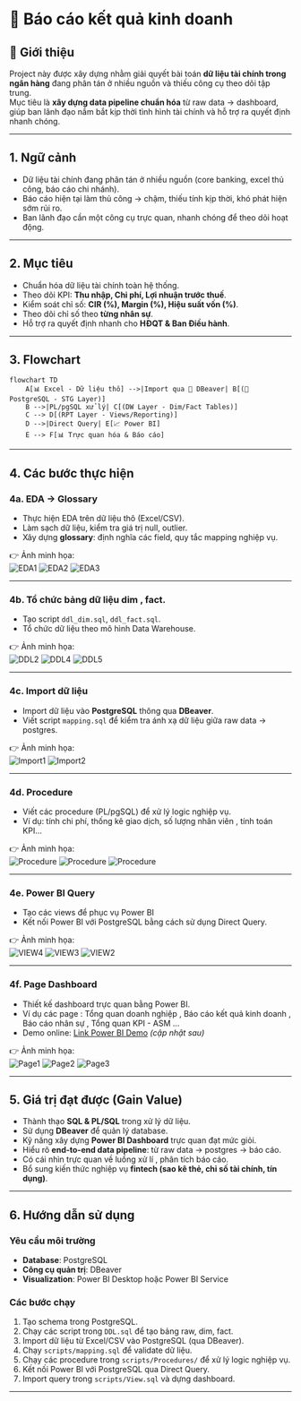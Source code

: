 # 📘 Báo cáo kết quả kinh doanh

## 🔹 Giới thiệu 
Project này được xây dựng nhằm giải quyết bài toán **dữ liệu tài chính trong ngân hàng** đang phân tán ở nhiều nguồn và thiếu công cụ theo dõi tập trung.  
Mục tiêu là **xây dựng data pipeline chuẩn hóa** từ raw data → dashboard, giúp ban lãnh đạo nắm bắt kịp thời tình hình tài chính và hỗ trợ ra quyết định nhanh chóng.  

---

## 1. Ngữ cảnh
- Dữ liệu tài chính đang phân tán ở nhiều nguồn (core banking, excel thủ công, báo cáo chi nhánh).  
- Báo cáo hiện tại làm thủ công → chậm, thiếu tính kịp thời, khó phát hiện sớm rủi ro.  
- Ban lãnh đạo cần một công cụ trực quan, nhanh chóng để theo dõi hoạt động.  

---

## 2. Mục tiêu
- Chuẩn hóa dữ liệu tài chính toàn hệ thống.  
- Theo dõi KPI: **Thu nhập, Chi phí, Lợi nhuận trước thuế**.  
- Kiểm soát chỉ số: **CIR (%), Margin (%), Hiệu suất vốn (%)**.  
- Theo dõi chỉ số theo **từng nhân sự**.  
- Hỗ trợ ra quyết định nhanh cho **HĐQT & Ban Điều hành**.  

---

## 3. Flowchart
```mermaid
flowchart TD
    A[📊 Excel - Dữ liệu thô] -->|Import qua 🦫 DBeaver| B[(🐘 PostgreSQL - STG Layer)]
    B -->|PL/pgSQL xử lý| C[(DW Layer - Dim/Fact Tables)]
    C --> D[(RPT Layer - Views/Reporting)]
    D -->|Direct Query| E[📈 Power BI]
    E --> F[📊 Trực quan hóa & Báo cáo]

```
---

## 4. Các bước thực hiện

### 4a. EDA → Glossary
- Thực hiện EDA trên dữ liệu thô (Excel/CSV).  
- Làm sạch dữ liệu, kiểm tra giá trị null, outlier.  
- Xây dựng **glossary**: định nghĩa các field, quy tắc mapping nghiệp vụ.  

👉 Ảnh minh họa:  
![EDA1](Assets/EDA1.png)
![EDA2](Assets/EDA2.png)
![EDA3](Assets/EDA3.png)

---

### 4b. Tổ chức bảng dữ liệu dim , fact.
- Tạo script `ddl_dim.sql`, `ddl_fact.sql`.  
- Tổ chức dữ liệu theo mô hình Data Warehouse.  

👉 Ảnh minh họa:  
![DDL2](Assets/ddl2.png)
![DDL4](Assets/ddl4.png)
![DDL5](Assets/ddl5.png)

---

### 4c. Import dữ liệu
- Import dữ liệu vào **PostgreSQL** thông qua **DBeaver**.  
- Viết script `mapping.sql` để kiểm tra ánh xạ dữ liệu giữa raw data → postgres.  

👉 Ảnh minh họa:  
![Import1](Assets/import1.png)
![Import2](Assets/import2.png)

---

### 4d. Procedure
- Viết các procedure (PL/pgSQL) để xử lý logic nghiệp vụ.  
- Ví dụ: tính chi phí, thống kê giao dịch, số lượng nhân viên , tính toán KPI...
 

👉 Ảnh minh họa:  
![Procedure](Assets/procedure6.png)
![Procedure](Assets/procedure2.png)
![Procedure](Assets/procedure4.png)

---

### 4e. Power BI Query
- Tạo các views để phục vụ Power BI   
- Kết nối Power BI với PostgreSQL bằng cách sử dụng Direct Query.  

👉 Ảnh minh họa:  
![VIEW4](Assets/view4.png)
![VIEW3](Assets/view3.png)
![VIEW2](Assets/view2.png)

---

### 4f. Page Dashboard
- Thiết kế dashboard trực quan bằng Power BI. 
- Ví dụ các page : Tổng quan doanh nghiệp , Báo cáo kết quả kinh doanh , Báo cáo nhân sự , Tổng quan KPI - ASM ...
- Demo online: [Link Power BI Demo](#) *(cập nhật sau)*  

👉 Ảnh minh họa:  
![Page1](Assets/PAGE1.png)
![Page2](Assets/PAGE2.png)
![Page3](Assets/PAGE3.png)

---

## 5. Giá trị đạt được (Gain Value)
- Thành thạo **SQL & PL/SQL** trong xử lý dữ liệu.  
- Sử dụng **DBeaver** để quản lý database.  
- Kỹ năng xây dựng **Power BI Dashboard** trực quan đạt mức giỏi.  
- Hiểu rõ **end-to-end data pipeline**: từ raw data → postgres → báo cáo.
-  Có cái nhìn trực quan về luồng xử lí , phân tích báo cáo. 
- Bổ sung kiến thức nghiệp vụ **fintech (sao kê thẻ, chỉ số tài chính, tín dụng)**.
  
---

## 6. Hướng dẫn sử dụng

### Yêu cầu môi trường
- **Database**: PostgreSQL  
- **Công cụ quản trị**: DBeaver  
- **Visualization**: Power BI Desktop hoặc Power BI Service  

### Các bước chạy
1. Tạo schema trong PostgreSQL.  
2. Chạy các script trong `DDL.sql` để tạo bảng raw, dim, fact.  
3. Import dữ liệu từ Excel/CSV vào PostgreSQL (qua DBeaver).  
4. Chạy `scripts/mapping.sql` để validate dữ liệu.  
5. Chạy các procedure trong `scripts/Procedures/` để xử lý logic nghiệp vụ.  
6. Kết nối Power BI với PostgreSQL qua Direct Query.  
7. Import query trong `scripts/View.sql` và dựng dashboard.  

---

